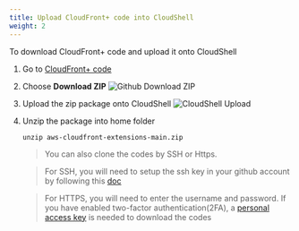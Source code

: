 ```yaml
---
title: Upload CloudFront+ code into CloudShell 
weight: 2
---
```


To download CloudFront+ code and upload it onto CloudShell
1. Go to [CloudFront+ code](https://github.com/awslabs/aws-cloudfront-extensions)
2. Choose **Download ZIP**
   ![Github Download ZIP](/gh-download.png)
3. Upload the zip package onto CloudShell
   ![CloudShell Upload](/cs-upload.png)
4. Unzip the package into home folder
                   
       unzip aws-cloudfront-extensions-main.zip

   > You can also clone the codes by SSH or Https.
   
   > For SSH, you will need to setup the ssh key in your github account by following this [doc](https://docs.github.com/en/free-pro-team@latest/github/authenticating-to-github/generating-a-new-ssh-key-and-adding-it-to-the-ssh-agent)
   
   > For HTTPS, you will need to enter the username and password. If you have enabled two-factor authentication(2FA), a [personal access key](https://docs.github.com/en/free-pro-team@latest/github/authenticating-to-github/creating-a-personal-access-token) is needed to download the codes  
